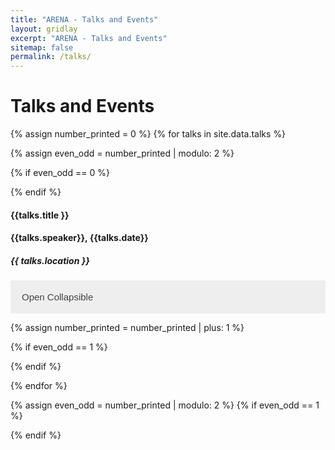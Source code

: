 ```yaml
---
title: "ARENA - Talks and Events"
layout: gridlay
excerpt: "ARENA - Talks and Events"
sitemap: false
permalink: /talks/
---
```

<style>
 /* Style the button that is used to open and close the collapsible content */
.collapsible {
  background-color: #eee;
  color: #444;
  cursor: pointer;
  padding: 18px;
  width: 100%;
  border: none;
  text-align: left;
  outline: none;
  font-size: 15px;
}

/* Add a background color to the button if it is clicked on (add the .active class with JS), and when you move the mouse over it (hover) */
.active, .collapsible:hover {
  background-color: #ccc;
}

/* Style the collapsible content. Note: hidden by default */
.content {
  padding: 0 18px;
  display: none;
  overflow: hidden;
  background-color: #f1f1f1;
} 
</style>
# Talks and Events

{% assign number_printed = 0 %}
{% for talks in site.data.talks %}

{% assign even_odd = number_printed | modulo: 2 %}

{% if even_odd == 0 %}
<div class="row">
  {% endif %}
  <div class="col-sm-6 clearfix">
    <h4><b>{{talks.title }}</b></h4>
    <h4>{{talks.speaker}},  {{talks.date}}</h4>
    <h5>{{ talks.location }}</h5>
    <button type="button" class="collapsible">Open Collapsible</button>
    <div class="content">
      <p>{{ talks.abstract}} </p>
    </div>
  </div>

  {% assign number_printed = number_printed | plus: 1 %}

  {% if even_odd == 1 %}
  </div>
{% endif %}

{% endfor %}

{% assign even_odd = number_printed | modulo: 2 %}
{% if even_odd == 1 %}
</div>
{% endif %}
<script>
var coll = document.getElementsByClassName("collapsible");
var i;

for (i = 0; i < coll.length; i++) {
  coll[i].addEventListener("click", function() {
    this.classList.toggle("active");
    var content = this.nextElementSibling;
    if (content.style.display === "block") {
      content.style.display = "none";
    } else {
      content.style.display = "block";
    }
  });
} 
    </script>